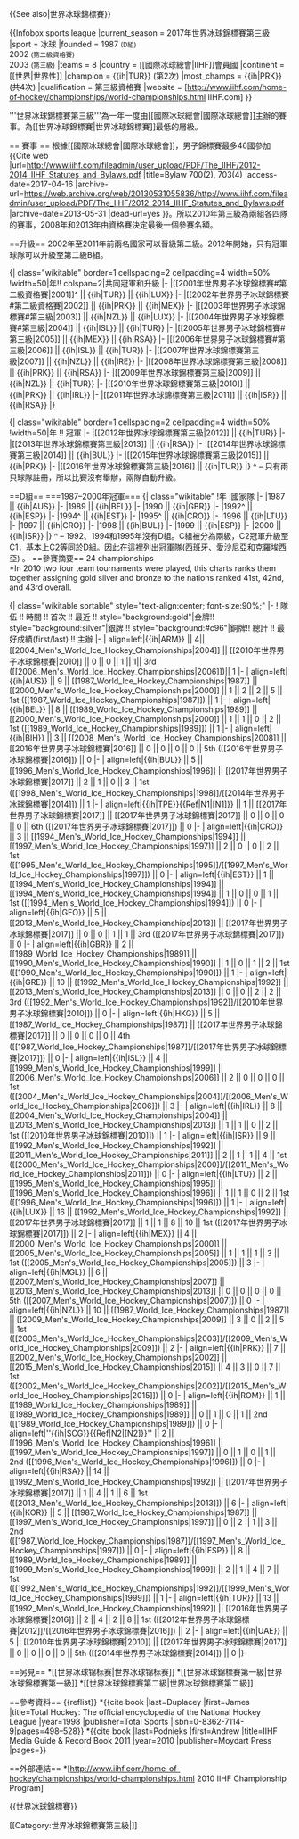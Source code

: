{{See also|世界冰球錦標賽}}

{{Infobox sports league
|current_season = 2017年世界冰球錦標賽第三級
|sport = 冰球
|founded = 1987 <small>(D組)</small><br>2002 <small>(第二級資格賽)</small><br>2003 <small>(第三級)</small>
|teams = 8
|country = [[國際冰球總會|IIHF]]會員國
|continent = [[世界|世界性]]
|champion = {{ih|TUR}} (第2次)
|most_champs = {{ih|PRK}} (共4次)
|qualification = 第三級資格賽
|website = [http://www.iihf.com/home-of-hockey/championships/world-championships.html IIHF.com]
}}

'''世界冰球錦標賽第三級'''為一年一度由[[國際冰球總會|國際冰球總會]]主辦的賽事。為[[世界冰球錦標賽|世界冰球錦標賽]]最低的層級。


== 賽事 ==
根據[[國際冰球總會|國際冰球總會]]，男子錦標賽最多46國參加<ref name=bylaws>{{Cite web |url=http://www.iihf.com/fileadmin/user_upload/PDF/The_IIHF/2012-2014_IIHF_Statutes_and_Bylaws.pdf |title=Bylaw 700(2), 703(4) |access-date=2017-04-16 |archive-url=https://web.archive.org/web/20130531055836/http://www.iihf.com/fileadmin/user_upload/PDF/The_IIHF/2012-2014_IIHF_Statutes_and_Bylaws.pdf |archive-date=2013-05-31 |dead-url=yes }}</ref>。所以2010年第三級為兩組各四隊的賽事，2008年和2013年由資格賽決定最後一個參賽名額。


==升級==
2002年至2011年前兩名國家可以晉級第二級。2012年開始，只有冠軍球隊可以升級至第二級B組。

{| class="wikitable" border=1 cellspacing=2 cellpadding=4 width=50%
!width=50|年!! colspan=2|共同冠軍和升級
|-
|[[2001年世界男子冰球錦標賽#第二級資格賽|2001]]^ || {{ih|TUR}} || {{ih|LUX}}
|-
|[[2002年世界男子冰球錦標賽#第二級資格賽|2002]] || {{ih|PRK}} || {{ih|MEX}}
|-
|[[2003年世界男子冰球錦標賽#第三級|2003]] || {{ih|NZL}} || {{ih|LUX}}
|-
|[[2004年世界男子冰球錦標賽#第三級|2004]] || {{ih|ISL}} || {{ih|TUR}}
|-
|[[2005年世界男子冰球錦標賽#第三級|2005]] || {{ih|MEX}} || {{ih|RSA}}
|-
|[[2006年世界男子冰球錦標賽#第三級|2006]] || {{ih|ISL}} || {{ih|TUR}}
|-
|[[2007年世界冰球錦標賽第三級|2007]] || {{ih|NZL}} || {{ih|IRE}}
|-
|[[2008年世界冰球錦標賽第三級|2008]] || {{ih|PRK}} || {{ih|RSA}}
|-
|[[2009年世界冰球錦標賽第三級|2009]] || {{ih|NZL}} || {{ih|TUR}}
|-
|[[2010年世界冰球錦標賽第三級|2010]] || {{ih|PRK}} || {{ih|IRL}}
|-
|[[2011年世界冰球錦標賽第三級|2011]] || {{ih|ISR}} || {{ih|RSA}}
|}

{| class="wikitable" border=1 cellspacing=2 cellpadding=4 width=50%
!width=50|年 !! 冠軍
|-
|[[2012年世界冰球錦標賽第三級|2012]] || {{ih|TUR}}
|-
|[[2013年世界冰球錦標賽第三級|2013]] || {{ih|RSA}}
|-
|[[2014年世界冰球錦標賽第三級|2014]] || {{ih|BUL}}
|-
|[[2015年世界冰球錦標賽第三級|2015]] || {{ih|PRK}}
|-
|[[2016年世界冰球錦標賽第三級|2016]] || {{ih|TUR}}
|}
^ – 只有兩只球隊註冊，所以比賽沒有舉辦，兩隊自動升級。

==D組==
===1987–2000年冠軍===
{| class="wikitable"
!年
!國家隊
|-
|1987 || {{ih|AUS}}
|-
|1989 || {{ih|BEL}}
|-
|1990 || {{ih|GBR}}
|-
|1992^ || {{ih|ESP}}
|-
|1994^ || {{ih|EST}}
|-
|1995^ || {{ih|CRO}}
|-
|1996 || {{ih|LTU}}
|-
|1997 || {{ih|CRO}}
|-
|1998 || {{ih|BUL}}
|-
|1999 || {{ih|ESP}}
|-
|2000 || {{ih|ISR}}
|}
^ – 1992、1994和1995年沒有D組。C組被分為兩級，C2冠軍升級至C1，基本上C2等同於D組。因此在這裡列出冠軍隊(西班牙、愛沙尼亞和克羅埃西亞) 。
==參賽摘要==
24 championships  
*In 2010 two four team tournaments were played, this charts ranks them together assigning gold silver and bronze to the nations ranked 41st, 42nd, and 43rd overall.

{| class="wikitable sortable" style="text-align:center; font-size:90%;"
|-
! 隊伍 !! 時間 !! 首次 !! 最近 !! style="background:gold"|金牌!! style="background:silver"|銀牌 !! style="background:#c96"|銅牌!! 總計 !! 最好成績(first/last) !! 主辦
|-
| align=left|{{ih|ARM}} || 4|| [[2004_Men's_World_Ice_Hockey_Championships|2004]] || [[2010年世界男子冰球錦標賽|2010]] || 0 || 0 || 1 || 1|| 3rd ([[2006_Men's_World_Ice_Hockey_Championships|2006]])|| 1
|- 
| align=left|{{ih|AUS}} || 9 || [[1987_World_Ice_Hockey_Championships|1987]] || [[2000_Men's_World_Ice_Hockey_Championships|2000]] || 1 || 2 || 2 || 5 || 1st ([[1987_World_Ice_Hockey_Championships|1987]]) || 1
|-
| align=left|{{ih|BEL}} || 8 || [[1989_World_Ice_Hockey_Championships|1989]] || [[2000_Men's_World_Ice_Hockey_Championships|2000]] || 1 || 1 || 0 || 2 || 1st ([[1989_World_Ice_Hockey_Championships|1989]]) || 1
|-
| align=left|{{ih|BIH}} || 3 || [[2008_Men's_World_Ice_Hockey_Championships|2008]] || [[2016年世界男子冰球錦標賽|2016]] || 0 || 0 || 0 || 0 || 5th ([[2016年世界男子冰球錦標賽|2016]]) || 0
|-
| align=left|{{ih|BUL}} || 5 || [[1996_Men's_World_Ice_Hockey_Championships|1996]] || [[2017年世界男子冰球錦標賽|2017]] || 2 || 1 || 0 || 3 || 1st ([[1998_Men's_World_Ice_Hockey_Championships|1998]]/[[2014年世界男子冰球錦標賽|2014]]) || 1
|-
| align=left|{{ih|TPE}}{{Ref|N1|[N1]}} || 1 || [[2017年世界男子冰球錦標賽|2017]] || [[2017年世界男子冰球錦標賽|2017]] || 0 || 0 || 0 || 0 || 6th ([[2017年世界男子冰球錦標賽|2017]]) || 0
|-
| align=left|{{ih|CRO}} || 3 || [[1994_Men's_World_Ice_Hockey_Championships|1994]] || [[1997_Men's_World_Ice_Hockey_Championships|1997]] || 2 || 0 || 0 || 2 || 1st ([[1995_Men's_World_Ice_Hockey_Championships|1995]]/[[1997_Men's_World_Ice_Hockey_Championships|1997]]) || 0
|-
| align=left|{{ih|EST}} || 1 || [[1994_Men's_World_Ice_Hockey_Championships|1994]] || [[1994_Men's_World_Ice_Hockey_Championships|1994]] || 1 || 0 || 0 || 1 || 1st ([[1994_Men's_World_Ice_Hockey_Championships|1994]]) || 0
|-
| align=left|{{ih|GEO}} || 5 || [[2013_Men's_World_Ice_Hockey_Championships|2013]] || [[2017年世界男子冰球錦標賽|2017]] || 0 || 0 || 1 || 1 || 3rd ([[2017年世界男子冰球錦標賽|2017]]) || 0
|-
| align=left|{{ih|GBR}} || 2 || [[1989_World_Ice_Hockey_Championships|1989]] || [[1990_Men's_World_Ice_Hockey_Championships|1990]] || 1 || 0 || 1 || 2 || 1st ([[1990_Men's_World_Ice_Hockey_Championships|1990]]) || 1
|-
| align=left|{{ih|GRE}} || 10 || [[1992_Men's_World_Ice_Hockey_Championships|1992]] || [[2013_Men's_World_Ice_Hockey_Championships|2013]] || 0 || 0 || 2 || 2 || 3rd ([[1992_Men's_World_Ice_Hockey_Championships|1992]]/[[2010年世界男子冰球錦標賽|2010]]) || 0
|-
| align=left|{{ih|HKG}} || 5 || [[1987_World_Ice_Hockey_Championships|1987]] || [[2017年世界男子冰球錦標賽|2017]] || 0 || 0 || 0 || 0 || 4th ([[1987_World_Ice_Hockey_Championships|1987]]/[[2017年世界男子冰球錦標賽|2017]]) || 0
|-
| align=left|{{ih|ISL}} || 4 || [[1999_Men's_World_Ice_Hockey_Championships|1999]] || [[2006_Men's_World_Ice_Hockey_Championships|2006]] || 2 || 0 || 0 || 0 || 1st ([[2004_Men's_World_Ice_Hockey_Championships|2004]]/[[2006_Men's_World_Ice_Hockey_Championships|2006]]) || 3
|-
| align=left|{{ih|IRL}} || 8 || [[2004_Men's_World_Ice_Hockey_Championships|2004]] || [[2013_Men's_World_Ice_Hockey_Championships|2013]] || 1 || 1 || 0 || 2 || 1st ([[2010年世界男子冰球錦標賽|2010]]) || 1
|-
| align=left|{{ih|ISR}} || 9 || [[1992_Men's_World_Ice_Hockey_Championships|1992]] || [[2011_Men's_World_Ice_Hockey_Championships|2011]] || 2 || 1 || 1 || 4 || 1st ([[2000_Men's_World_Ice_Hockey_Championships|2000]]/[[2011_Men's_World_Ice_Hockey_Championships|2011]]) || 0
|-
| align=left|{{ih|LTU}} || 2 || [[1995_Men's_World_Ice_Hockey_Championships|1995]] || [[1996_Men's_World_Ice_Hockey_Championships|1996]] || 1 || 1 || 0 || 2 || 1st ([[1996_Men's_World_Ice_Hockey_Championships|1996]]) || 1
|-
| align=left|{{ih|LUX}} || 16 || [[1992_Men's_World_Ice_Hockey_Championships|1992]] || [[2017年世界男子冰球錦標賽|2017]] || 1 || 1 || 8 || 10 || 1st ([[2017年世界男子冰球錦標賽|2017]]) || 2
|-
| align=left|{{ih|MEX}} || 4 || [[2000_Men's_World_Ice_Hockey_Championships|2000]] || [[2005_Men's_World_Ice_Hockey_Championships|2005]] || 1 || 1 || 1 || 3 || 1st ([[2005_Men's_World_Ice_Hockey_Championships|2005]]) || 3
|-
| align=left|{{ih|MGL}} || 6 || [[2007_Men's_World_Ice_Hockey_Championships|2007]] || [[2013_Men's_World_Ice_Hockey_Championships|2013]] || 0 || 0 || 0 || 0 || 5th ([[2007_Men's_World_Ice_Hockey_Championships|2007]]) || 0
|-
| align=left|{{ih|NZL}} || 10 || [[1987_World_Ice_Hockey_Championships|1987]] || [[2009_Men's_World_Ice_Hockey_Championships|2009]] || 3 || 0 || 2 || 5 || 1st ([[2003_Men's_World_Ice_Hockey_Championships|2003]]/[[2009_Men's_World_Ice_Hockey_Championships|2009]]) || 2
|-
| align=left|{{ih|PRK}} || 7 || [[2002_Men's_World_Ice_Hockey_Championships|2002]] || [[2015_Men's_World_Ice_Hockey_Championships|2015]] || 4 || 3 || 0 || 7 || 1st ([[2002_Men's_World_Ice_Hockey_Championships|2002]]/[[2015_Men's_World_Ice_Hockey_Championships|2015]]) || 0
|-
| align=left|{{ih|ROM}} || 1 || [[1989_World_Ice_Hockey_Championships|1989]] || [[1989_World_Ice_Hockey_Championships|1989]] || 0 || 1 || 0 || 1 || 2nd ([[1989_World_Ice_Hockey_Championships|1989]]) || 0
|-
| align=left|''{{ih|SCG}}{{Ref|N2|[N2]}}'' || 2 || [[1996_Men's_World_Ice_Hockey_Championships|1996]] || [[1997_Men's_World_Ice_Hockey_Championships|1997]] || 0 || 1 || 0 || 1 || 2nd ([[1996_Men's_World_Ice_Hockey_Championships|1996]]) || 0
|-
| align=left|{{ih|RSA}} || 14 || [[1992_Men's_World_Ice_Hockey_Championships|1992]] || [[2017年世界男子冰球錦標賽|2017]] || 1 || 4 || 1 || 6 || 1st ([[2013_Men's_World_Ice_Hockey_Championships|2013]]) || 6
|-
| align=left|{{ih|KOR}} || 5 || [[1987_World_Ice_Hockey_Championships|1987]] || [[1997_Men's_World_Ice_Hockey_Championships|1997]] || 0 || 2 || 1 || 3 || 2nd ([[1987_World_Ice_Hockey_Championships|1987]]/[[1997_Men's_World_Ice_Hockey_Championships|1997]]) || 0
|-
| align=left|{{ih|ESP}} || 8 || [[1989_World_Ice_Hockey_Championships|1989]] || [[1999_Men's_World_Ice_Hockey_Championships|1999]] || 2 || 1 || 4 || 7 || 1st ([[1992_Men's_World_Ice_Hockey_Championships|1992]]/[[1999_Men's_World_Ice_Hockey_Championships|1999]]) || 1
|-
| align=left|{{ih|TUR}} || 13 || [[1992_Men's_World_Ice_Hockey_Championships|1992]] || [[2016年世界男子冰球錦標賽|2016]] || 2 || 4 || 2 || 8 || 1st ([[2012年世界男子冰球錦標賽|2012]]/[[2016年世界男子冰球錦標賽|2016]]) || 2
|-
| align=left|{{ih|UAE}} || 5 || [[2010年世界男子冰球錦標賽|2010]] || [[2017年世界男子冰球錦標賽|2017]] || 0 || 0 || 0 || 0 || 5th ([[2014年世界男子冰球錦標賽|2014]]) || 0
|}

==另見==
*[[世界冰球锦标赛|世界冰球锦标赛]]
*[[世界冰球錦標賽第一級|世界冰球錦標賽第一級]]
*[[世界冰球錦標賽第二級|世界冰球錦標賽第二級]]

==參考資料==
{{reflist}}
*{{cite book |last=Duplacey |first=James |title=Total Hockey: The official encyclopedia of the National Hockey League |year=1998 |publisher=Total Sports |isbn=0-8362-7114-9|pages=498–528}}
*{{cite book |last=Podnieks |first=Andrew |title=IIHF Media Guide & Record Book 2011 |year=2010 |publisher=Moydart Press |pages=}}

==外部連結==
*[http://www.iihf.com/home-of-hockey/championships/world-championships.html 2010 IIHF Championship Program]

{{世界冰球錦標賽}}

[[Category:世界冰球錦標賽第三級|]]